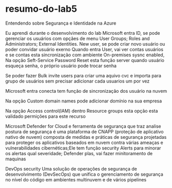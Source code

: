 # resumo-do-lab5
Entendendo sobre Segurança e Identidade na Azure

Eu aprendi durante o desenvolvimento do lab  Microsoft entra ID, se pode gerenciar os usuários com opçães de menu User Groups;
Roles and Administrators; External Identities. New user, se pode criar novo usuário ou poder convidar usuário exerno
Quando entra User, vai ver contas usuários  e se contas esta sincronização com ambiente On-premises sysnc enabled,
Na opção Seft-Service Password Reset esta função server quando usuário esqueça senha, o próprio usuário  pode trocar senha

Se poder fazer Bulk  invite users para criar uma aquivo cvc e importa para grupo de usuários sem precisar adicionar cada usuarios
um por vez

Microsoft entra conecta tem função de sincronização dos usuário na nuvem

Na opção Custom  domain names pode adicionar domínio na sua empresa

Na opção Access control(IAM) dentro Resource groups esta opção esta validado permições para este recurso

Microsoft Defender for Cloud e ferramenta de segurança que traz analise postura de segurança é uma plataforma de CNAPP (proteção de aplicativo nativo de nuvem) composta de medidas e práticas de segurança projetadas para proteger os aplicativos 
baseados em nuvem contra várias ameaças e vulnerabilidades cibernéticas;Ele tem função security Alerts para minorar os alertas qual severidade; Defender plas, vai fazer minitoramento de maquinas

DevOps  security Uma solução de operações de segurança de desenvolvimento (DevSecOps) que unifica o gerenciamento de segurança no nível do código em ambientes multinuvem e de vários pipelines
